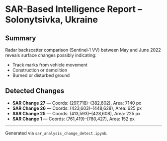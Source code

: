 # SAR-Based Intelligence Report – Solonytsivka, Ukraine

## Summary
Radar backscatter comparison (Sentinel‑1 VV) between May and June 2022 reveals surface changes possibly indicating:

- Track marks from vehicle movement
- Construction or demolition
- Burned or disturbed ground

## Detected Changes
- **SAR Change 27** — Coords: (297,718)–(382,802), Area: 7140 px
- **SAR Change 26** — Coords: (423,603)–(448,628), Area: 625 px
- **SAR Change 25** — Coords: (413,593)–(428,608), Area: 225 px
- **SAR Change 1** — Coords: (761,419)–(780,427), Area: 152 px

---
Generated via `sar_analysis_change_detect.ipynb`.

